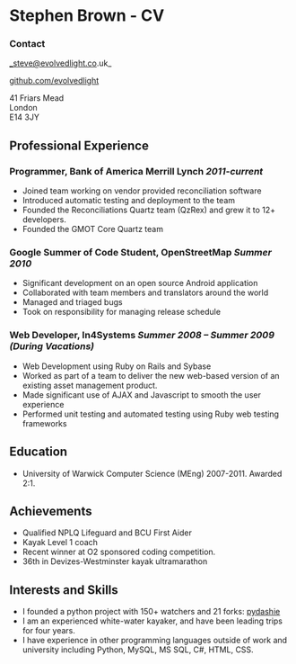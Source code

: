 Stephen Brown - CV
==================

### Contact

_steve@evolvedlight.co.uk_

[github.com/evolvedlight](http://github.com/evolvedlight)

41 Friars Mead  
London  
E14 3JY  

Professional Experience
-----------------------

### Programmer, Bank of America Merrill Lynch *2011-current*

* Joined team working on vendor provided reconciliation software
* Introduced automatic testing and deployment to the team
* Founded the Reconciliations Quartz team (QzRex) and grew it to 12+ developers.
* Founded the GMOT Core Quartz team

### Google Summer of Code Student, OpenStreetMap *Summer 2010*

* Significant development on an open source Android application
* Collaborated with team members and translators around the world
* Managed and triaged bugs
* Took on responsibility for managing release schedule

### Web Developer, In4Systems *Summer 2008 – Summer 2009 (During Vacations)*

* Web Development using Ruby on Rails and Sybase
* Worked as part of a team to deliver the new web-based version of an existing asset management 
product.
* Made significant use of AJAX and Javascript to smooth the user experience
* Performed unit testing and automated testing using Ruby web testing frameworks

Education
---------

* University of Warwick Computer Science (MEng) 2007-2011. Awarded 2:1.

Achievements
------------

* Qualified NPLQ Lifeguard and BCU First Aider
* Kayak Level 1 coach
* Recent winner at O2 sponsored coding competition.
* 36th in Devizes-Westminster kayak ultramarathon

Interests and Skills
--------------------

* I founded a python project with 150+ watchers and 21 forks: [pydashie](https://github.com/evolvedlight/pydashie)
* I am an experienced white-water kayaker, and have been leading trips for four years.
* I have experience in other programming languages outside of work and university including Python, 
MySQL, MS SQL, C#, HTML, CSS.
